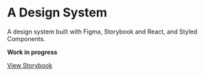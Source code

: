 # A Design System

A design system built with Figma, Storybook and React, and Styled Components. 

**Work in progress**

[View Storybook](http://www.a-design-system.richardhuf.com.au/?path=/story/button--primary)
